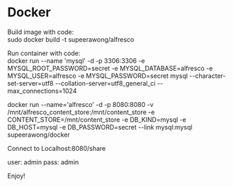 # Docker

Build image with code: \
sudo docker build -t supeerawong/alfresco 

Run container with code: \
docker run --name 'mysql' -d -p 3306:3306 
    -e MYSQL_ROOT_PASSWORD=secret 
    -e MYSQL_DATABASE=alfresco 
    -e MYSQL_USER=alfresco 
    -e MYSQL_PASSWORD=secret 
    mysql 
    --character-set-server=utf8 
    --collation-server=utf8_general_ci 
    --max_connections=1024
    
docker run --name='alfresco' -d -p 8080:8080 
    -v /mnt/alfresco_content_store:/mnt/content_store 
    -e CONTENT_STORE=/mnt/content_store 
    -e DB_KIND=mysql 
    -e DB_HOST=mysql 
    -e DB_PASSWORD=secret 
    --link mysql:mysql 
    supeerawong/docker 

Connect to Localhost:8080/share 

user: admin pass: admin 

Enjoy!
